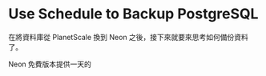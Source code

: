 # Use Schedule to Backup PostgreSQL

在將資料庫從 PlanetScale 換到 Neon 之後，接下來就要來思考如何備份資料了。

Neon 免費版本提供一天的

